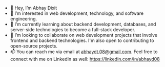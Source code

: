 - 👋 Hey, I’m Abhay Dixit
- 👀 I’m interested in web development, technology, and software engineering.
- 🌱 I’m currently learning about backend development, databases, and server-side technologies to become a full-stack developer.
- 💞️ I’m looking to collaborate on web development projects that involve frontend and backend technologies. I'm also open to contributing to open-source projects.
- 📫 You can reach me via email at abhaydt.08@gmail.com. Feel free to connect with me on LinkedIn as well: https://linkedin.com/in/abhayd08
